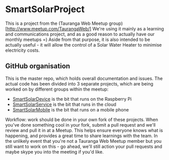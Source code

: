 # SmartSolarProject
This is a project from the (Tauranga Web Meetup group) [http://www.meetup.com/TaurangaWeb/]
We're using it mainly as a learning and communications project, and as a good reason to actually have our monthly meetups =)
Aside from that purpose, it is also intended to be actually useful - it will allow the control of a Solar Water Heater to minimise electricity costs.

## GitHub organisation
This is the master repo, which holds overall documentation and issues.
The actual code has been divided into 3 separate projects, which are being worked on by different groups within the meetup:

* [SmartSolarDevice](https://github.com/codevelopnz/SmartSolarDevice) is the bit that runs on the Raspberry Pi
* [SmartSolarService](https://github.com/codevelopnz/SmartSolarService) is the bit that runs in the cloud
* [SmartSolarMobile](https://github.com/codevelopnz/SmartSolarService) is the bit that runs on a mobile phone

Workflow: work should be done in your own fork of these projects. When you've done something cool in your fork, submit a pull request and we'll review and pull it in at a Meetup. This helps ensure everyone knows what is happening, and provides a great time to share learnings with the team.
In the unlikely event that you're not a Tauranga Web Meetup member but you still want to work on this - go ahead, we'll still action your pull requests and maybe skype you into the meeting if you'd like.

